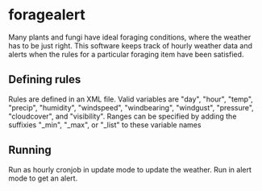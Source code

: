 # foragealert

Many plants and fungi have ideal foraging conditions, where the weather has to be just right. This software keeps track of hourly weather data and alerts when the rules for a particular foraging item have been satisfied.

## Defining rules

Rules are defined in an XML file. Valid variables are "day", "hour", "temp", "precip", "humidity", "windspeed", "windbearing", "windgust", "pressure", "cloudcover", and "visibility". Ranges can be specified by adding the suffixies "_min", "_max", or "_list" to these variable names

## Running

Run as hourly cronjob in update mode to update the weather. Run in alert mode to get an alert.

